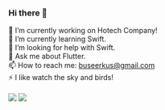 ### Hi there 👋

 🔭 I’m currently working on Hotech Company!</br>
 🌱 I’m currently learning Swift.</br>
 🤔 I’m looking for help with Swift.</br>
 💬 Ask me about Flutter.</br>
 📫 How to reach me: buseerkus@gmail.com</br>
 ⚡ I like watch the sky and birds!</br></br>
<img src="https://github-readme-stats.vercel.app/api?username=Bucerella&show_icons=true"/>
<img src="https://github-readme-stats.vercel.app/api/top-langs?username=Bucerella&layout=compact"/>

